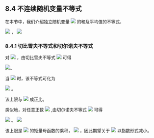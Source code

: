 ## 8.4 不连续随机变量不等式


在本节中，我们介绍独立随机变量 <img src="http://latex.codecogs.com/gif.latex?x_1,\ldots,x_n" style="border:none;"> 的和及平均值的不等式，  

<img src="http://latex.codecogs.com/gif.latex?\tilde{x}=\sum_{i=1}^{n}x_i" style="border:none;"> ， <img src="http://latex.codecogs.com/gif.latex?\bar{x}=\frac{1}{n}\sum_{i=1}^{n}x_i" style="border:none;">



### 8.4.1 切比雪夫不等式和切尔诺夫不等式

对 <img src="http://latex.codecogs.com/gif.latex?\tilde{x}-E[\tilde{x}]" style="border:none;"> ，由切比雪夫不等式 <img src="http://latex.codecogs.com/gif.latex?(8.4)" style="border:none;"> 可得  

<img src="http://latex.codecogs.com/gif.latex?Pr(\left|\tilde{x}-E[\tilde{x}]\right|\geq\varepsilon)\begin{align*}&=Pr((\tilde{x}-E[\tilde{x}])^{2}\geq\varepsilon^{2})\\&\leq\frac{V[\tilde{x}]}{\varepsilon^{2}}=\frac{\sum_{i=1}^{n}V[x_i]}{\varepsilon^{2}}\end{align*}" style="border:none;">。  

当 <img src="http://latex.codecogs.com/gif.latex?V[x_1]=\cdots=V[x_n]=\sigma^{2}" style="border:none;"> 时，该不等式可化为  

<img src="http://latex.codecogs.com/gif.latex?Pr(\left|\bar{x}-E[\bar{x}]\right|\geq\varepsilon)\leq\frac{\sigma^{2}}{n\varepsilon^{2}}" style="border:none;"> 。 

该上限与 <img src="http://latex.codecogs.com/gif.latex?\frac{1}{n}" style="border:none;"> 成正比。  

类似地，对任意正数 <img src="http://latex.codecogs.com/gif.latex?t" style="border:none;"> ,由切尔诺夫不等式 <img src="http://latex.codecogs.com/gif.latex?(8.3)" style="border:none;"> 可得  

<img src="http://latex.codecogs.com/gif.latex?Pr(\tilde{x}-E[\tilde{x}]\geq\varepsilon)\begin{align*}&\leq\exp(-t\varepsilon)E\left[\exp\left(t\sum_{i=1}^{n}(x_i-E[x_i])\right)\right]\\&=\exp(-t\varepsilon)\prod_{i=1}^{n}E\left[\exp\left(t(x_i-E[x_i])\right)\right]\end{align*}" style="border:none;"> 。 <img src="http://latex.codecogs.com/gif.latex?(8.10)" style="border:none;">

该上限是 <img src="http://latex.codecogs.com/gif.latex?x_i-E[x_i]" style="border:none;"> 的矩量母函数的乘积， <img src="http://latex.codecogs.com/gif.latex?i=1,\ldots,n" style="border:none;"> ，因此期望关于 <img src="http://latex.codecogs.com/gif.latex?n" style="border:none;"> 以指数形式减小。

